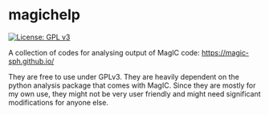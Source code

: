 # magichelp
[![License: GPL v3](https://img.shields.io/badge/License-GPLv3-blue.svg)](https://www.gnu.org/licenses/gpl-3.0) 

A collection of codes for analysing output of MagIC code: https://magic-sph.github.io/

They are free to use under GPLv3. They are heavily dependent on the python analysis package
that comes with MagIC. Since they are mostly for my own use, they might not be very user
friendly and might need significant modifications for anyone else.
